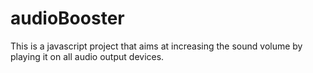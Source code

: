 # audioBooster
This is a javascript project that aims at increasing the sound volume by playing it on all audio output devices.
